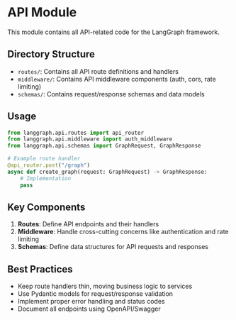 # API Module

This module contains all API-related code for the LangGraph framework.

## Directory Structure

- `routes/`: Contains all API route definitions and handlers
- `middleware/`: Contains API middleware components (auth, cors, rate limiting)
- `schemas/`: Contains request/response schemas and data models

## Usage

```python
from langgraph.api.routes import api_router
from langgraph.api.middleware import auth_middleware
from langgraph.api.schemas import GraphRequest, GraphResponse

# Example route handler
@api_router.post("/graph")
async def create_graph(request: GraphRequest) -> GraphResponse:
    # Implementation
    pass
```

## Key Components

1. **Routes**: Define API endpoints and their handlers
2. **Middleware**: Handle cross-cutting concerns like authentication and rate limiting
3. **Schemas**: Define data structures for API requests and responses

## Best Practices

- Keep route handlers thin, moving business logic to services
- Use Pydantic models for request/response validation
- Implement proper error handling and status codes
- Document all endpoints using OpenAPI/Swagger 